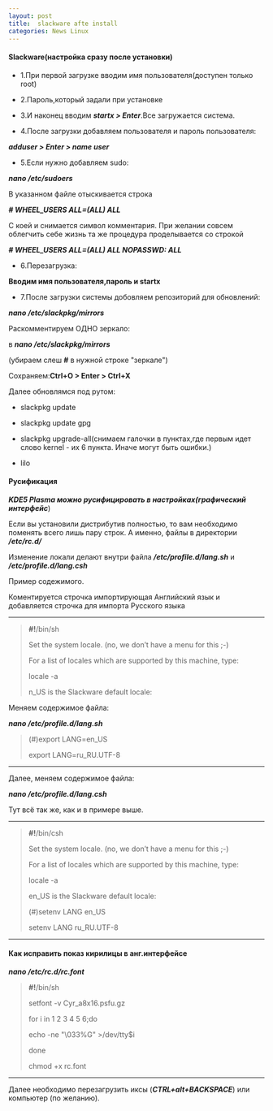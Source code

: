 ```yaml
---
layout: post
title:  slackware afte install
categories: News Linux
---
```



#### Slackware(настройка сразу после установки)

- 1.При первой загрузке вводим имя пользователя(доступен только root)

- 2.Пароль,который задали при установке

- 3.И наконец вводим ***startx > Enter***.Все загружается система.

- 4.После загрузки добавляем пользователя и пароль пользователя: 

***adduser > Enter > name user***

- 5.Если нужно добавляем sudo:

***nano /etc/sudoers***

В указанном файле отыскивается строка

 ***# WHEEL_USERS ALL=(ALL) ALL***
 
 С коей и снимается символ комментария. При желании совсем облегчить себе жизнь та же процедура 
 проделывается со строкой

 ***# WHEEL_USERS ALL=(ALL) ALL NOPASSWD: ALL***
 
- 6.Перезагрузка:

**Вводим имя пользователя,пароль и startx**

- 7.После загрузки системы добовляем репозиторий для обновлений:

***nano /etc/slackpkg/mirrors***

Раскомментируем ОДНО зеркало:

в ***nano /etc/slackpkg/mirrors***

(убираем слеш **#** в нужной строке "зеркале")

Сохраняем:**Ctrl+O > Enter > Ctrl+X**

Далее обновлямся под рутом:

 - slackpkg update
 
 - slackpkg update gpg
 
 - slackpkg upgrade-all(снимаем галочки в пунктах,где первым идет слово kernel - их 6 пункта.
 Иначе могут быть ошибки.)
 
 - lilo
 
#### Русификация

***KDE5 Plasma можно русифицировать в настройках(графический интерфейс***)

 Если вы установили дистрибутив полностью, то вам необходимо поменять всего лишь пару строк. А 
 именно, файлы в директории ***/etc/rc.d/***

Изменение локали делают внутри файла ***/etc/profile.d/lang.sh*** и ***/etc/profile.d/lang.csh***

 Пример содежимого.
 
Коментируется строчка импортирующая Английский язык и добавляется строчка 
 для импорта Русского языка

**************************************

>**#!**/bin/sh
> 
>Set the system locale.  (no, we don’t have a menu for this ;-)
> 
>For a list of locales which are supported by this machine, type:
> 
 >locale -a
> 
>n_US is the Slackware default locale:

Меняем содержимое файла:

***nano /etc/profile.d/lang.sh***

>(#)export LANG=en_US
> 
>export LANG=ru_RU.UTF-8

**************************************

Далее, меняем содержимое файла:

***nano /etc/profile.d/lang.csh***

Тут всё так же, как и в примере выше.

***********************************

>**#!**/bin/csh
> 
>Set the system locale.  (no, we don’t have a menu for this ;-)
> 
>For a list of locales which are supported by this machine, type:
>
>locale -a
>
>en_US is the Slackware default locale:
> 
>(#)setenv LANG en_US
> 
>setenv LANG ru_RU.UTF-8

**********************************
#### Как исправить показ кирилицы в анг.интерфейсе

***nano /etc/rc.d/rc.font***

>**#!**/bin/sh
> 
>setfont -v Cyr_a8x16.psfu.gz
> 
>for i in 1 2 3 4 5 6;do
> 
>echo -ne "\033%G" >/dev/tty$i
> 
>done
>
>chmod +x rc.font

**********************************

Далее необходимо перезагрузить иксы (***CTRL+alt+BACKSPACE***) или компьютер (по желанию).